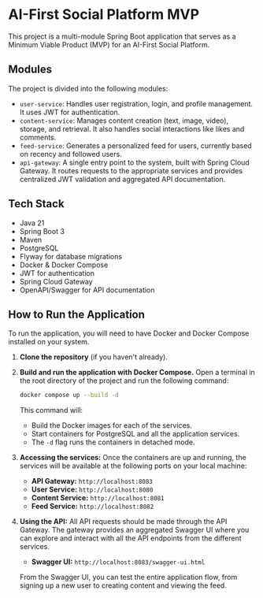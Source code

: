 # AI-First Social Platform MVP

This project is a multi-module Spring Boot application that serves as a Minimum Viable Product (MVP) for an AI-First Social Platform.

## Modules

The project is divided into the following modules:

-   `user-service`: Handles user registration, login, and profile management. It uses JWT for authentication.
-   `content-service`: Manages content creation (text, image, video), storage, and retrieval. It also handles social interactions like likes and comments.
-   `feed-service`: Generates a personalized feed for users, currently based on recency and followed users.
-   `api-gateway`: A single entry point to the system, built with Spring Cloud Gateway. It routes requests to the appropriate services and provides centralized JWT validation and aggregated API documentation.

## Tech Stack

-   Java 21
-   Spring Boot 3
-   Maven
-   PostgreSQL
-   Flyway for database migrations
-   Docker & Docker Compose
-   JWT for authentication
-   Spring Cloud Gateway
-   OpenAPI/Swagger for API documentation

## How to Run the Application

To run the application, you will need to have Docker and Docker Compose installed on your system.

1.  **Clone the repository** (if you haven't already).

2.  **Build and run the application with Docker Compose.**
    Open a terminal in the root directory of the project and run the following command:

    ```bash
    docker compose up --build -d
    ```

    This command will:
    -   Build the Docker images for each of the services.
    -   Start containers for PostgreSQL and all the application services.
    -   The `-d` flag runs the containers in detached mode.

3.  **Accessing the services:**
    Once the containers are up and running, the services will be available at the following ports on your local machine:
    -   **API Gateway:** `http://localhost:8083`
    -   **User Service:** `http://localhost:8080`
    -   **Content Service:** `http://localhost:8081`
    -   **Feed Service:** `http://localhost:8082`

4.  **Using the API:**
    All API requests should be made through the API Gateway. The gateway provides an aggregated Swagger UI where you can explore and interact with all the API endpoints from the different services.

    -   **Swagger UI:** `http://localhost:8083/swagger-ui.html`

    From the Swagger UI, you can test the entire application flow, from signing up a new user to creating content and viewing the feed.

